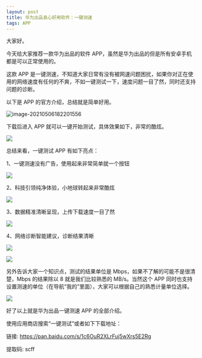 ```yaml
---
layout: post
title: 华为出品良心好用软件：一键测速
tags: APP
---
```


大家好。

今天给大家推荐一款华为出品的软件 APP，虽然是华为出品的但是所有安卓手机都是可以正常使用的。

这款 APP 是一键测速，不知道大家日常有没有被网速问题困扰，如果你对正在使用的网络速度有任何的不爽，不如一键测试一下，速度问题一目了然，同时还支持问题的诊断。

以下是 APP 的官方介绍，总结就是简单好用。

![image-20210506182201556](https://raw.githubusercontent.com/ZhuPeng/pic/master/images/compress_image-20210506182201556.png)

下载后进入 APP 就可以一键开始测试，具体效果如下，非常的酷炫。

![](https://raw.githubusercontent.com/ZhuPeng/pic/master/images/c9qdf-bn3x1.gif)

总结来看，一键测试 APP 有如下亮点：

1、一键测速没有广告，使用起来非常简单就一个按钮

![](https://raw.githubusercontent.com/ZhuPeng/pic/master/images/compress_0_1f98d0554c1a4588972820a5609add79.jpg)

2、科技引领纯净体验，小地球转起来非常酷炫

![](https://raw.githubusercontent.com/ZhuPeng/pic/master/images/compress_1_1f98d0554c1a4588972820a5609add79.jpg)

3、数据精准清晰呈现，上传下载速度一目了然

![](https://raw.githubusercontent.com/ZhuPeng/pic/master/images/compress_2_1f98d0554c1a4588972820a5609add79.jpg)

4、网络诊断智能建议，诊断结果清晰

![](https://raw.githubusercontent.com/ZhuPeng/pic/master/images/compress_3_1f98d0554c1a4588972820a5609add79.jpg)

![](https://raw.githubusercontent.com/ZhuPeng/pic/master/images/compress_Screenshot_20210506_181551_com.huawei.genexcloud.speedtest_edit_149427020777198.jpg)

另外告诉大家一个知识点，测试的结果单位是 Mbps，如果不了解的可能不是很清楚，Mbps 的结果除以 8 就是我们比较熟悉的 MB/s。当然这个 APP 同时也支持设置测速的单位（在导航“我的”里面），大家可以根据自己的熟悉计量单位选择。

![](https://raw.githubusercontent.com/ZhuPeng/pic/master/images/compress_Screenshot_20210506_180629_com.huawei.genexcloud.speedtest.jpg)

好了以上就是华为出品一键测速 APP 的全部介绍。



使用应用商店搜索“一键测试”或者如下下载地址：

链接: https://pan.baidu.com/s/1c6OuR2XLrFuj5wXrs5E2Rg 

提取码: scff 